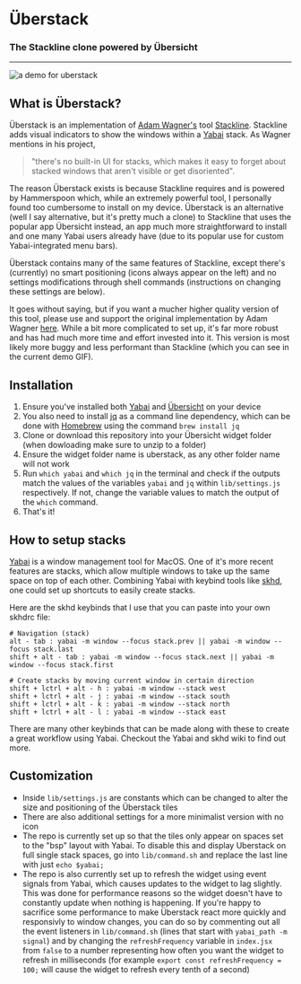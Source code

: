 # Überstack
### The Stackline clone powered by Übersicht

<hr/>

![a demo for uberstack](demo.gif)

## What is Überstack?

Überstack is an implementation of [Adam Wagner's](https://github.com/AdamWagner) tool [Stackline](https://github.com/AdamWagner/stackline). Stackline adds visual indicators to show the windows within a [Yabai](https://github.com/koekeishiya/yabai) stack. As Wagner mentions in his project, 

> "there's no built-in UI for stacks, which makes it easy to forget about stacked windows that aren't visible or get disoriented". 

The reason Überstack exists is because Stackline requires and is powered by Hammerspoon which, while an extremely powerful tool, I personally found too cumbersome to install on my device. Überstack is an alternative (well I say alternative, but it's pretty much a clone) to Stackline that uses the popular app Übersicht instead, an app much more straightforward to install and one many Yabai users already have (due to its popular use for custom Yabai-integrated menu bars).

Überstack contains many of the same features of Stackline, except there's (currently) no smart positioning (icons always appear on the left) and no settings modifications through shell commands (instructions on changing these settings are below).

It goes without saying, but if you want a mucher higher quality version of this tool, please use and support the original implementation by Adam Wagner [here](https://github.com/AdamWagner/stackline). While a bit more complicated to set up, it's far more robust and has had much more time and effort invested into it. This version is most likely more buggy and less performant than Stackline (which you can see in the current demo GIF).

## Installation

1. Ensure you've installed both [Yabai](https://github.com/koekeishiya/yabai) and [Übersicht](https://github.com/felixhageloh/uebersicht) on your device
2. You also need to install [jq](https://stedolan.github.io/jq/) as a command line dependency, which can be done with [Homebrew](https://brew.sh/) using the command `brew install jq`
3. Clone or download this repository into your Übersicht widget folder (when dowloading make sure to unzip to a folder)
4. Ensure the widget folder name is uberstack, as any other folder name will not work
5. Run `which yabai` and `which jq` in the terminal and check if the outputs match the values of the variables `yabai` and `jq` within `lib/settings.js` respectively. If not, change the variable values to match the output of the `which` command.
6. That's it!

## How to setup stacks

[Yabai](https://github.com/koekeishiya/yabai) is a window management tool for MacOS. One of it's more recent features are stacks, which allow multiple windows to take up the same space on top of each other. Combining Yabai with keybind tools like [skhd](https://github.com/koekeishiya/skhd), one could set up shortcuts to easily create stacks. 

Here are the skhd keybinds that I use that you can paste into your own skhdrc file:

```
# Navigation (stack)
alt - tab : yabai -m window --focus stack.prev || yabai -m window --focus stack.last
shift + alt - tab : yabai -m window --focus stack.next || yabai -m window --focus stack.first

# Create stacks by moving current window in certain direction
shift + lctrl + alt - h : yabai -m window --stack west
shift + lctrl + alt - j : yabai -m window --stack south
shift + lctrl + alt - k : yabai -m window --stack north
shift + lctrl + alt - l : yabai -m window --stack east
```

There are many other keybinds that can be made along with these to create a great workflow using Yabai. Checkout the Yabai and skhd wiki to find out more.

## Customization

- Inside `lib/settings.js` are constants which can be changed to alter the size and positioning of the Überstack tiles
- There are also additional settings for a more minimalist version with no icon
- The repo is currently set up so that the tiles only appear on spaces set to the "bsp" layout with Yabai. To disable this and display Uberstack on full single stack spaces, go into `lib/command.sh` and replace the last line with just `echo $yabai;`
- The repo is also currently set up to refresh the widget using event signals from Yabai, which causes updates to the widget to lag slightly. This was done for performance reasons so the widget doesn't have to constantly update when nothing is happening. If you're happy to sacrifice some performance to make Überstack react more quickly and responsivly to window changes, you can do so by commenting out all the event listeners in `lib/command.sh` (lines that start with `yabai_path -m signal`) and by changing the `refreshFrequency` variable in `index.jsx` from `false` to a number representing how often you want the widget to refresh in milliseconds (for example `export const refreshFrequency = 100;` will cause the widget to refresh every tenth of a second)